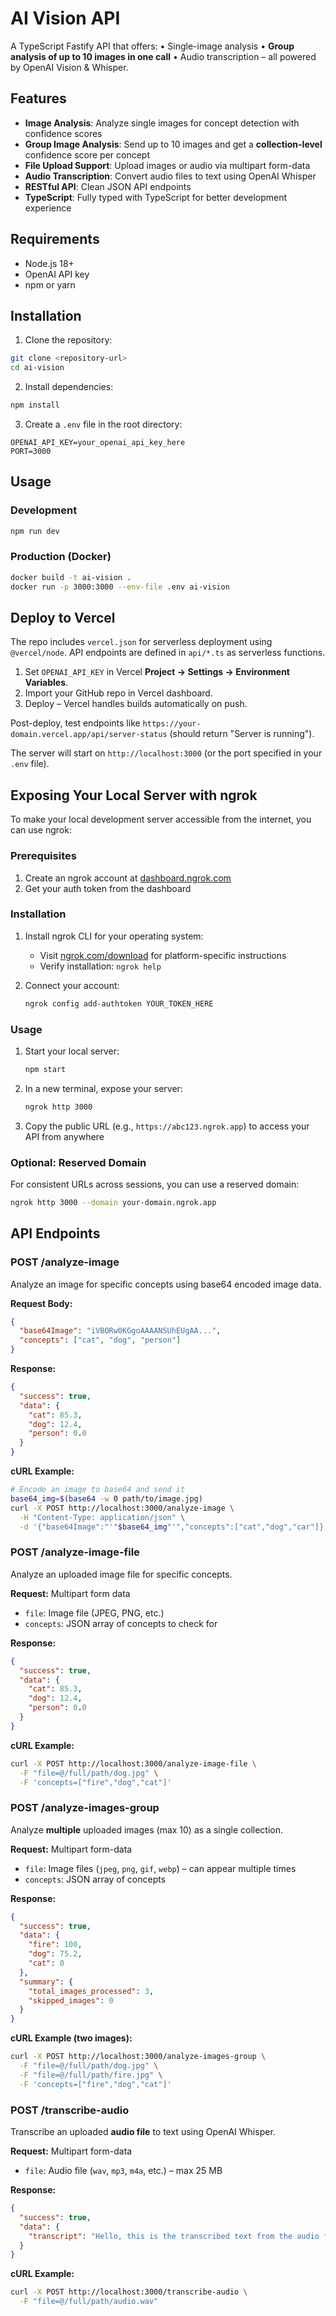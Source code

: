 # AI Vision API

A TypeScript Fastify API that offers:
• Single-image analysis
• **Group analysis of up to 10 images in one call**
• Audio transcription – all powered by OpenAI Vision & Whisper.

## Features

- **Image Analysis**: Analyze single images for concept detection with confidence scores
- **Group Image Analysis**: Send up to 10 images and get a **collection-level** confidence score per concept
- **File Upload Support**: Upload images or audio via multipart form-data
- **Audio Transcription**: Convert audio files to text using OpenAI Whisper
- **RESTful API**: Clean JSON API endpoints
- **TypeScript**: Fully typed with TypeScript for better development experience

## Requirements

- Node.js 18+
- OpenAI API key
- npm or yarn

## Installation

1. Clone the repository:
```bash
git clone <repository-url>
cd ai-vision
```

2. Install dependencies:
```bash
npm install
```

3. Create a `.env` file in the root directory:
```env
OPENAI_API_KEY=your_openai_api_key_here
PORT=3000
```

## Usage

### Development
```bash
npm run dev
```

### Production (Docker)
```bash
docker build -t ai-vision .
docker run -p 3000:3000 --env-file .env ai-vision
```

## Deploy to Vercel
The repo includes `vercel.json` for serverless deployment using `@vercel/node`. API endpoints are defined in `api/*.ts` as serverless functions.

1. Set `OPENAI_API_KEY` in Vercel **Project → Settings → Environment Variables**.
2. Import your GitHub repo in Vercel dashboard.
3. Deploy – Vercel handles builds automatically on push.

Post-deploy, test endpoints like `https://your-domain.vercel.app/api/server-status` (should return "Server is running").

The server will start on `http://localhost:3000` (or the port specified in your `.env` file).

## Exposing Your Local Server with ngrok

To make your local development server accessible from the internet, you can use ngrok:

### Prerequisites
1. Create an ngrok account at [dashboard.ngrok.com](https://dashboard.ngrok.com)
2. Get your auth token from the dashboard

### Installation
1. Install ngrok CLI for your operating system:
   - Visit [ngrok.com/download](https://ngrok.com/download) for platform-specific instructions
   - Verify installation: `ngrok help`

2. Connect your account:
   ```bash
   ngrok config add-authtoken YOUR_TOKEN_HERE
   ```

### Usage
1. Start your local server:
   ```bash
   npm start
   ```

2. In a new terminal, expose your server:
   ```bash
   ngrok http 3000
   ```

3. Copy the public URL (e.g., `https://abc123.ngrok.app`) to access your API from anywhere

### Optional: Reserved Domain
For consistent URLs across sessions, you can use a reserved domain:
```bash
ngrok http 3000 --domain your-domain.ngrok.app
```

## API Endpoints

### POST /analyze-image

Analyze an image for specific concepts using base64 encoded image data.

**Request Body:**
```json
{
  "base64Image": "iVBORw0KGgoAAAANSUhEUgAA...",
  "concepts": ["cat", "dog", "person"]
}
```

**Response:**
```json
{
  "success": true,
  "data": {
    "cat": 85.3,
    "dog": 12.4,
    "person": 0.0
  }
}
```

**cURL Example:**
```bash
# Encode an image to base64 and send it
base64_img=$(base64 -w 0 path/to/image.jpg)
curl -X POST http://localhost:3000/analyze-image \
  -H "Content-Type: application/json" \
  -d '{"base64Image":"'"$base64_img"'","concepts":["cat","dog","car"]}'
```

### POST /analyze-image-file

Analyze an uploaded image file for specific concepts.

**Request:** Multipart form data
- `file`: Image file (JPEG, PNG, etc.)
- `concepts`: JSON array of concepts to check for

**Response:**
```json
{
  "success": true,
  "data": {
    "cat": 85.3,
    "dog": 12.4,
    "person": 0.0
  }
}
```

**cURL Example:**
```bash
curl -X POST http://localhost:3000/analyze-image-file \
  -F "file=@/full/path/dog.jpg" \
  -F 'concepts=["fire","dog","cat"]'
```

### POST /analyze-images-group

Analyze **multiple** uploaded images (max 10) as a single collection.

**Request:** Multipart form-data
* `file`: Image files (`jpeg`, `png`, `gif`, `webp`) – can appear multiple times
* `concepts`: JSON array of concepts

**Response:**
```json
{
  "success": true,
  "data": {
    "fire": 100,
    "dog": 75.2,
    "cat": 0
  },
  "summary": {
    "total_images_processed": 3,
    "skipped_images": 0
  }
}
```

**cURL Example (two images):**
```bash
curl -X POST http://localhost:3000/analyze-images-group \
  -F "file=@/full/path/dog.jpg" \
  -F "file=@/full/path/fire.jpg" \
  -F 'concepts=["fire","dog","cat"]'
```

### POST /transcribe-audio

Transcribe an uploaded **audio file** to text using OpenAI Whisper.

**Request:** Multipart form-data
* `file`: Audio file (`wav`, `mp3`, `m4a`, etc.) – max 25 MB

**Response:**
```json
{
  "success": true,
  "data": {
    "transcript": "Hello, this is the transcribed text from the audio file."
  }
}
```

**cURL Example:**
```bash
curl -X POST http://localhost:3000/transcribe-audio \
  -F "file=@/full/path/audio.wav"
```